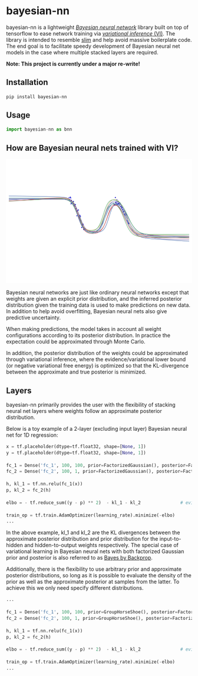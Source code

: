 # bayesian-nn
bayesian-nn is a lightweight [*Bayesian neural network*]() library built on top of tensorflow to ease network training via 
[*variational inference* (VI)](https://en.wikipedia.org/wiki/Variational_Bayesian_methods). The library is intended to resemble [slim](https://github.com/tensorflow/tensorflow/tree/master/tensorflow/contrib/slim) and help avoid massive boilerplate code. The end goal is to facilitate speedy development of Bayesian neural net models in the case where multiple stacked layers are required.

**Note: This project is currently under a major re-write!**

## Installation
```bash
pip install bayesian-nn
```

## Usage
```python
import bayesian-nn as bnn
```

## How are Bayesian neural nets trained with VI?
![](assets/bbb_demo.gif)

Bayesian neural networks are just like ordinary neural networks except that weights are given an explicit prior distribution, and the inferred posterior distribution given the training data is used to make predictions on new data. In addition to help avoid overfitting, Bayesian neural nets also give predictive uncertainty.

When making predictions, the model takes in account all weight configurations according to its posterior distribution. In practice the expectation could be approximated through Monte Carlo.

In addition, the posterior distribution of the weights could be approximated through variational inference, where the evidence/variational lower bound (or negative variational free energy) is optimized so that the KL-divergence between the approximate and true posterior is minimized.

## Layers
bayesian-nn primarily provides the user with the flexibility of stacking neural net layers where weights follow an approximate posterior distribution.
<!-- 
Pre-implemented layers include:

Layer | bayesian-nn
------- | --------
FullyConnected | [bnn.fully_connected]()
Conv2d | [bnn.conv2d]()
Conv2dTranspose (Deconv) | [bnn.conv2d_transpose]()
RNN | [bnn.rnn]() -->

Below is a toy example of a 2-layer (excluding input layer) Bayesian neural net for 1D regression:

```python
x = tf.placeholder(dtype=tf.float32, shape=[None, 1])
y = tf.placeholder(dtype=tf.float32, shape=[None, 1])

fc_1 = Dense('fc_1', 100, 100, prior=FactorizedGaussian(), posterior=FactorizedGaussian())
fc_2 = Dense('fc_2', 100, 1, prior=FactorizedGaussian(), posterior=FactorizedGaussian())

h, kl_1 = tf.nn.relu(fc_1(x))
p, kl_2 = fc_2(h)

elbo = - tf.reduce_sum((y - p) ** 2)  - kl_1 - kl_2               # evidence lower bound

train_op = tf.train.AdamOptimizer(learning_rate).minimize(-elbo)
...
```

In the above example, kl_1 and kl_2 are the KL divergences between the approximate posterior distribution and 
prior distribution for the input-to-hidden and hidden-to-output weights respectively. 
The special case of variational learning in Bayesian neural nets with both factorized 
Gaussian prior and posterior is also referred to as 
[Bayes by Backprop](https://arxiv.org/abs/1505.05424).

Additionally, there is the flexibility to use arbitrary prior and approximate 
posterior distributions, so long as it is possible to evaluate the density of the prior 
as well as the approximate posterior at samples from the latter. 
To achieve this we only need specify different distributions.

```python
...

fc_1 = Dense('fc_1', 100, 100, prior=GroupHorseShoe(), posterior=FactorizedGaussian())
fc_2 = Dense('fc_2', 100, 1, prior=GroupHorseShoe(), posterior=FactorizedGaussian())

h, kl_1 = tf.nn.relu(fc_1(x))
p, kl_2 = fc_2(h)

elbo = - tf.reduce_sum((y - p) ** 2)  - kl_1 - kl_2               # evidence lower bound

train_op = tf.train.AdamOptimizer(learning_rate).minimize(-elbo)
...
```
